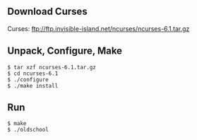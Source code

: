 

## Download Curses
Curses: ftp://ftp.invisible-island.net/ncurses/ncurses-6.1.tar.gz

## Unpack, Configure, Make

```
$ tar xzf ncurses-6.1.tar.gz
$ cd ncurses-6.1
$ ./configure
$ ./make install
``` 

## Run

```
$ make
$ ./oldschool
```

